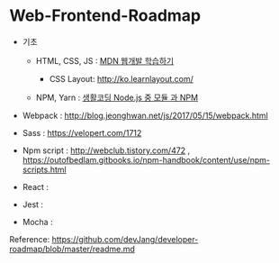 # Web-Frontend-Roadmap

- 기초
  - HTML, CSS, JS : [MDN 웹개발 학습하기](https://developer.mozilla.org/ko/docs/Learn)
      - CSS Layout: <http://ko.learnlayout.com/>

  - NPM, Yarn : [생활코딩 Node.js 중 모듈 과 NPM](https://opentutorials.org/course/2136/11854)

- Webpack : <http://blog.jeonghwan.net/js/2017/05/15/webpack.html>

- Sass : <https://velopert.com/1712>
- Npm script : <http://webclub.tistory.com/472> ,
<https://outofbedlam.gitbooks.io/npm-handbook/content/use/npm-scripts.html>

- React : 

- Jest :
- Mocha :




Reference: <https://github.com/devJang/developer-roadmap/blob/master/readme.md>


